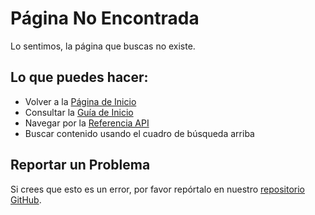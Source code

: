 # Página No Encontrada

Lo sentimos, la página que buscas no existe.

## Lo que puedes hacer:

- Volver a la [Página de Inicio](/es/)
- Consultar la [Guía de Inicio](/es/guide/README.md)
- Navegar por la [Referencia API](/es/api/README.md)
- Buscar contenido usando el cuadro de búsqueda arriba

## Reportar un Problema

Si crees que esto es un error, por favor repórtalo en nuestro [repositorio GitHub](https://github.com/Hexecoder/Hexemanual).
